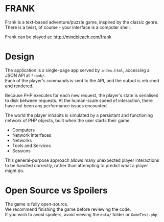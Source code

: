 # FRANK
Frank is a text-based adventure/puzzle game, inspired by the classic genre.  
There is a twist, of course - your interface is a computer shell. 

Frank can be played at:
http://mindbleach.com/frank

# Design
The application is a single-page app served by `index.html`, accessing a JSON API at `frank/`.  
Each of the player's commands is sent to the API, and the output is returned and rendered.

Because PHP executes for each new request, the player's state is serialised to disk between requests.
At the human-scale speed of interaction, there have not been any performance issues encounted.

The world the player inhabits is simulated by a persistant and functioning network of PHP objects, built when the user starts their game: 

- Computers
- Network Interfaces
- Networks
- Tools and Services
- Sessions

This general-purpose approach allows many unexpected player interactions to be handled correctly, rather than attempting to predict what a player might do.

# Open Source vs Spoilers
The game is fully open-source.  
We recommend finishing the game before reviewing the code.  
If you wish to avoid spoilers, avoid viewing the `data/` folder or `GameTest.php`.
